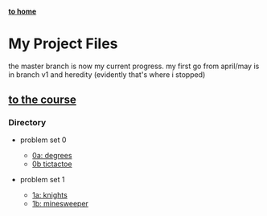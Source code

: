 #### [to home](https://jackforgash.com/)

# My Project Files

the master branch is now my current progress. my first go from april/may is in branch v1 and heredity (evidently that's where i stopped)  


## [to the course](https://cs50.harvard.edu/ai)

### Directory

- problem set 0
  - [0a: degrees](https://cs50.harvard.edu/ai/2020/projects/0/degrees/)
  - [0b tictactoe](https://cs50.harvard.edu/ai/2020/projects/0/tictactoe/)

- problem set 1
  - [1a: knights](https://cs50.harvard.edu/ai/2020/projects/1/knights/)
  - [1b: minesweeper](https://cs50.harvard.edu/ai/2020/projects/1/minesweeper/)
